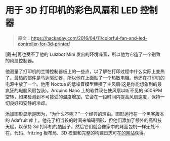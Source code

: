 # 用于 3D 打印机的彩色风扇和 LED 控制器

> 原文：<https://hackaday.com/2016/04/11/colorful-fan-and-led-controller-for-3d-printer/>

[戴夫]再也受不了他的 Lulzbot Mini 发出的环境噪音，所以他为它造了一个别致的风扇控制器。

他测量了打印机的兰博控制器板上的一些点，以了解在打印过程中什么实际上变热了。最热的部件是马达驱动器，所以他在上面贴了一个热敏电阻。他还在打印机的电源中放了一个。他用 Noctua 的低噪音模型替换了主风扇(这是你能想象到的最疯狂的电脑风扇包装)。Arduino Nano 上的软件现在使风扇以听不见的 650RPM 空转，如果检测到不可接受的温度增加，它会在一段时间内提高风扇速度，保持一切良好和安静的冷却。

添加图形显示是因为，“为什么不呢？”一个经典的理由。图形运行在一个黑客版本的 Adafruit 库上。他花了相当长的时间来编码图形，但他们添加了额外的高科技天赋，以保持 3d 打印机的酷因子，然后它们就会像家中的烤面包机一样无处不在。代码、fritzing 板布局、3D 模型和完整的构建日志可在[的网站](http://www.plastibots.com/index.php/2016/02/27/lulzbot-mini-arduino-temp-monitor-fan-led-controller/)获得。